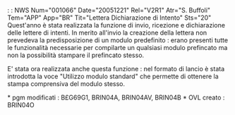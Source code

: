  :  : NWS Num="001066" Date="20051221" Rel="V2R1" Atr="S. Buffoli" Tem="APP" App="BR" Tit="Lettera Dichiarazione di Intento" Sts="20"
Quest'anno è stata realizzata la funzione di invio, ricezione e dichiarazione delle lettere di intenti. In merito all'invio la creazione della lettera non prevedeva la predisposizione di un modulo predefinito :  erano presenti tutte le funzionalità necessarie per compilarte un qualsiasi modulo prefincato ma non la possibilità stampare il prefincato stesso.

E' stata ora realizzata anche questa funzione :  nel formato di lancio è stata introdotta la voce "Utilizzo modulo standard" che permette di ottenere la stampa comprensiva del modulo stesso.

\* pgm modificati :  B£G69G1, BRIN04A, BRIN04AV, BRIN04B
\* OVL creato :  BRIN04O
